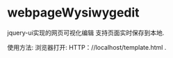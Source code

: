 # webpageWysiwygedit
jquery-ui实现的网页可视化编辑
支持页面实时保存到本地.

使用方法:
浏览器打开:
HTTP：//localhost/template.html
.
